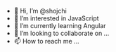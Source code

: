 - 👋 Hi, I’m @shojchi
- 👀 I’m interested in JavaScript
- 🌱 I’m currently learning Angular
- 💞️ I’m looking to collaborate on ...
- 📫 How to reach me ...

<!---
shojchi/shojchi is a ✨ special ✨ repository because its `README.md` (this file) appears on your GitHub profile.
You can click the Preview link to take a look at your changes.
--->

